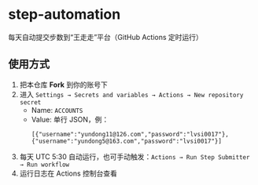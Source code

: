 # step-automation
每天自动提交步数到“王走走”平台（GitHub Actions 定时运行）

## 使用方式
1. 把本仓库 **Fork** 到你的账号下
2. 进入 `Settings → Secrets and variables → Actions → New repository secret`
   - Name: `ACCOUNTS`
   - Value: 单行 JSON，例：
     ```
     [{"username":"yundong11@126.com","password":"lvsi0017"},{"username":"yundong5@163.com","password":"lvsi0017"}]
     ```
3. 每天 UTC 5:30 自动运行，也可手动触发：`Actions → Run Step Submitter → Run workflow`
4. 运行日志在 Actions 控制台查看
